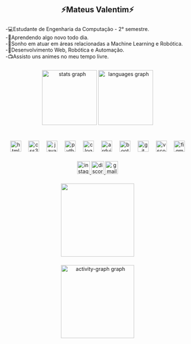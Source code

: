 <h2 align="center">⚡Mateus Valentim⚡</h2>

###

<p align="left">-💻Estudante de Engenharia da Computação - 2° semestre.<br>-🌱Aprendendo algo novo todo dia.<br> -💭Sonho em atuar em áreas relacionadas a Machine Learning e Robótica.<br>-📝Desenvolvimento Web, Robótica e Automação.<br>-📺Assisto uns animes no meu tempo livre.<br></p>

###

<div align="center">
  <img src="https://github-readme-stats.vercel.app/api?username=mattsu014&hide_title=false&hide_rank=false&show_icons=true&include_all_commits=true&count_private=true&disable_animations=false&theme=swift&locale=en&hide_border=false" height="150" alt="stats graph"  />
  <img src="https://github-readme-stats.vercel.app/api/top-langs?username=mattsu014&locale=en&hide_title=false&layout=compact&card_width=320&langs_count=5&theme=swift&hide_border=false" height="150" alt="languages graph"  />
</div>

###

<br clear="both">

<div align="center">
  <img src="https://skillicons.dev/icons?i=html" height="30" alt="html5 logo"  />
  <img width="12" />
  <img src="https://skillicons.dev/icons?i=css" height="30" alt="css3 logo"  />
  <img width="12" />
  <img src="https://skillicons.dev/icons?i=js" height="30" alt="javascript logo"  />
  <img width="12" />
  <img src="https://skillicons.dev/icons?i=bootstrap" height="30" alt="python logo"  />
  <img width="12" />
  <img src="https://skillicons.dev/icons?i=py" height="30" alt="c logo"  />
  <img width="12" />
  <img src="https://skillicons.dev/icons?i=c" height="30" alt="arduino logo"  />
  <img width="12" />
  <img src="https://skillicons.dev/icons?i=arduino" height="30" alt="bootstrap logo"  />
  <img width="12" />
  <img src="https://skillicons.dev/icons?i=git" height="30" alt="git logo"  />
  <img width="12" />
  <img src="https://skillicons.dev/icons?i=vscode" height="30" alt="vscode logo"  />
  <img width="12" />
  <img src="https://skillicons.dev/icons?i=figma" height="30" alt="figma logo"  />
</div>

###

<div align="center">
  <a href="https://www.instagram.com/mattsu014/" target="_blank">
    <img src="https://img.shields.io/static/v1?message=Instagram&logo=instagram&label=&color=E4405F&logoColor=white&labelColor=&style=for-the-badge" height="35" alt="instagram logo"  />
  </a>
  <a href="https://discord.com/users/642035255431266344" target="_blank">
    <img src="https://img.shields.io/static/v1?message=Discord&logo=discord&label=&color=7289DA&logoColor=white&labelColor=&style=for-the-badge" height="35" alt="discord logo"  />
  </a>
  <a href="mailto:mateusvalentimdev@gmail.com" target="_blank">
    <img src="https://img.shields.io/static/v1?message=Gmail&logo=gmail&label=&color=D14836&logoColor=white&labelColor=&style=for-the-badge" height="35" alt="gmail logo"  />
  </a>
</div>

###

<div align="center">
  <img height="200" src="https://camo.githubusercontent.com/f70922d520581625657e5388888235dc504e207b5b4cae3a122bd211b55a3c0f/68747470733a2f2f6d656469612e74656e6f722e636f6d2f79504c446c354d33307367414141416a2f6f6e652d70696563652d706978656c2e676966"  />
</div>

###

<div align="center">
  <img src="https://github-readme-activity-graph.vercel.app/graph?username=mattsu014&radius=16&theme=react&area=true&order=5" height="200" alt="activity-graph graph"  />
</div>

###
